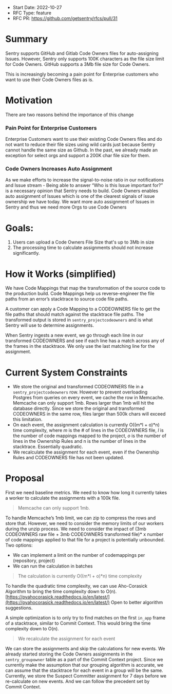 * Start Date: 2022-10-27
* RFC Type: feature
* RFC PR: https://github.com/getsentry/rfcs/pull/31

# Summary

Sentry supports GitHub and Gitlab Code Owners files for auto-assigning Issues. However, Sentry only supports 100K characters as the file size limit for Code Owners. GitHub supports a 3Mb file size for Code Owners.

This is increasingly becoming a pain point for Enterprise customers who want to use their Code Owners files as is.

# Motivation

There are two reasons behind the importance of this change

### Pain Point for Enterprise Customers

Enterprise Customers want to use their existing Code Owners files and do not want to reduce their file sizes using wild cards just because Sentry cannot handle the same size as Github. In the past, we already made an exception for select orgs and support a 200K char file size for them.

### Code Owners Increases Auto Assignment

As we make efforts to increase the signal-to-noise ratio in our notifications and Issue stream - Being able to answer “Who is this Issue important for?” is a necessary opinion that Sentry needs to build. Code Owners enables auto assignment of Issues which is one of the clearest signals of issue ownership we have today. We want more auto assignment of Issues in Sentry and thus we need more Orgs to use Code Owners

# Goals:

1. Users can upload a Code Owners File Size that's up to 3Mb in size
2. The processing time to calculate assignments should not increase significantly. 

# How it Works (simplified)

We have Code Mappings that map the transformation of the source code to the production build. Code Mappings help us reverse-engineer the file paths from an error’s stacktrace to source code file paths. 

A customer can apply a Code Mapping to a CODEOWNERS file to get the file paths that should match against the stacktrace file paths. The transformed output is stored in `sentry_projectcodeowners` and is what Sentry will use to determine assignments.

When Sentry ingests a new event, we go through each line in our transformed CODEOWNERS and see if each line has a match across any of the frames in the stacktrace. We only use the last matching line for the assignment.

# Current System Constraints

- We store the original and transformed CODEOWNERS file in a `sentry_projectcodeowners` row. However to prevent overloading Postgres from queries on every event, we cache the row in Memcache. Memcache can only support 1mb. Rows larger than 1mb will hit the database directly. Since we store the original and transformed CODEOWNERS in the same row, files larger than 500k chars will exceed this limitation.
- On each event, the assignment calculation is currently O((m*l + o)*n) time complexity, where *m* is the # of lines in the CODEOWNERS file, *l* is the number of code mappings mapped to the project, *o* is the number of lines in the Ownership Rules and n is the number of lines in the stacktrace. Essentially quadratic.
- We recalculate the assignment for each event, even if the Ownership Rules and CODEOWNERS file has not been updated.

# Proposal

First we need baseline metrics. We need to know how long it currently takes a worker to calculate the assignments with a 100k file.

> Memcache can only support 1mb.

To handle Memcache’s 1mb limit, we can zip to compress the rows and store that. However, we need to consider the memory limits of our workers during the unzip process. We need to consider the impact of (3mb CODEOWNERS raw file  + 3mb CODEOWNERS transformed file)* x number of code mappings applied to that file for a project is potentially unbounded. Two options:

- We can implement a limit on the number of codemappings per (repository, project)
- We can run the calculation in batches
 

> The calculation is currently O((m*l + o)*n) time complexity

To handle the quadratic time complexity, we can use Aho-Corasick Algorithm to bring the time complexity down to O(n). [https://pyahocorasick.readthedocs.io/en/latest/](https://pyahocorasick.readthedocs.io/en/latest/) Open to better algorithm suggestions.

A simple optimization is to only try to find matches on the first `in_app` frame of a stacktrace, similar to Commit Context. This would bring the time complexity down to O(n).


> We recalculate the assignment for each event

We can store the assignments and skip the calculations for new events. We already started storing the Code Owners assignments in the `sentry_groupowner` table as a part of the Commit Context project. Since we currently make the assumption that our grouping algorithm is accurate, we can assume that the stacktrace for each event in a group will be the same. Currently, we store the Suspect Committer assignment for 7 days before we re-calculate on new events. And we can follow the precedent set by Commit Context.
